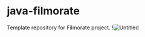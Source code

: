 # java-filmorate
Template repository for Filmorate project.
!![Untitled](https://github.com/pumpurik/java-filmorate/assets/92692953/3f4a30f0-9083-472a-a7ea-f154434bab2b)
